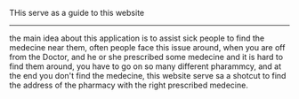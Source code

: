 THis serve as a guide to this website
_______________________________________

the main idea about this application is to assist sick people
to find the medecine near them, often people face this issue around, when 
you are off from the Doctor, and he or she prescribed some medecine and 
it is hard to find them around, you have to go on so many different 
pharammcy, and at the end you don't find the medecine, this website 
serve sa a shotcut to find the address of the pharmacy with the right
prescribed medecine.
